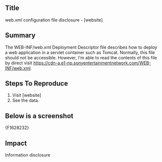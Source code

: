 ## Title
web.xml configuration file disclosure - [website]

## Summary
The WEB-INF/web.xml Deployment Descriptor file describes how to deploy a web application in a servlet container such as Tomcat. Normally, this file should not be accessible. However, I'm able to read the contents of this file by direct visit https://cdn-a.e1-np.sonyentertainmentnetwork.com/WEB-INF/web.xml.

## Steps To Reproduce
1. Visit [website]
2. See the data.

## Below is a screenshot
{F1628232}

## Impact
Information disclosure